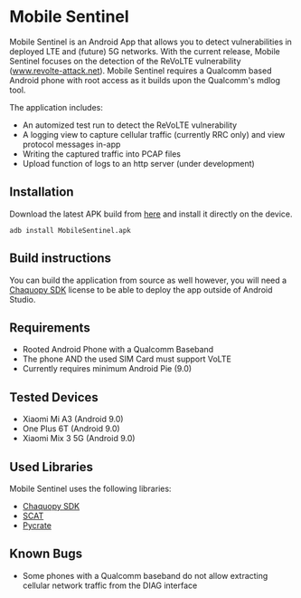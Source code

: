 Mobile Sentinel
===============

Mobile Sentinel is an Android App that allows you to detect vulnerabilities in deployed LTE and (future) 5G networks. With the current release, Mobile Sentinel focuses on the detection of the ReVoLTE vulnerability  (www.revolte-attack.net). Mobile Sentinel requires a Qualcomm based  Android phone with root access as it builds upon the Qualcomm's mdlog tool.  

The application includes:
 - An automized test run to detect the ReVoLTE vulnerability
 - A logging view to capture cellular traffic (currently RRC only) and view protocol messages in-app
 - Writing the captured traffic into PCAP files
 - Upload function of logs to an http server (under development)
 
 
## Installation
Download the latest APK build from [here](https://github.com/RUB-SysSec/mobile_sentinel/releases/download/0.9/MobileSentinel.apk) and install it directly on the device. 

```
adb install MobileSentinel.apk
```

## Build instructions

You can build the application from source as well however, you will need a [Chaquopy SDK](https://chaquo.com/chaquopy/license/) license to be able to deploy the app outside of Android Studio.


## Requirements
 
- Rooted Android Phone with a Qualcomm Baseband
- The phone AND the used SIM Card must support VoLTE
- Currently requires minimum Android Pie (9.0)

## Tested Devices
 - Xiaomi Mi A3 (Android 9.0)
 - One Plus 6T (Android 9.0)
 - Xiaomi Mix 3 5G (Android 9.0)

## Used Libraries 
Mobile Sentinel uses the following libraries: 
 - [Chaquopy SDK](https://chaquo.com/chaquopy/license/)
 - [SCAT](https://github.com/fgsect/scat)
 - [Pycrate](https://github.com/P1sec/pycrate)

## Known Bugs

- Some phones with a Qualcomm baseband do not allow extracting cellular network traffic from the DIAG interface
